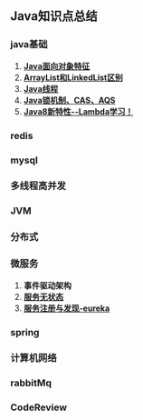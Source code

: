 ## Java知识点总结

### java基础
1. **[Java面向对象特征](java-base/object-oriented-features.md)**
2. **[ArrayList和LinkedList区别](java-base/arrayList-linkedList.md)**
3. **[Java线程](java-base/java-thread.md)**
4. **[Java锁机制、CAS、AQS](java-base/java-cas&aqs.md)**
5. **[Java8新特性--Lambda学习！](java-base/java8-new-features.md)**

### redis

### mysql

### 多线程高并发

### JVM

### 分布式

### 微服务
1. **事件驱动架构**
2. **[服务无状态](micro-service/serverless.md)**
3. **[服务注册与发现-eureka](micro-service/eureka.md)**

### spring

### 计算机网络

### rabbitMq

### CodeReview
